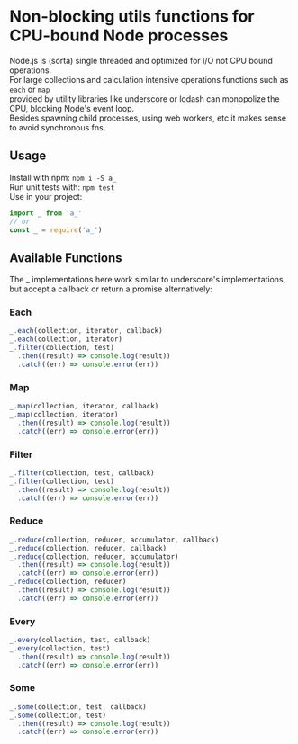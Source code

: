 # Non-blocking utils functions for CPU-bound Node processes

Node.js is (sorta) single threaded and optimized for I/O not CPU bound operations.    
For large collections and calculation intensive operations functions such as `each` or `map`    
provided by utility libraries like underscore or lodash can monopolize the CPU, blocking Node's event loop.    
Besides spawning child processes, using web workers, etc it makes sense to avoid synchronous fns.    

## Usage

Install with npm: `npm i -S a_`   
Run unit tests with: `npm test`   
Use in your project:    
```javascript
import _ from 'a_'
// or
const _ = require('a_')
```

## Available Functions

The _ implementations here work similar to underscore's implementations,    
but accept a callback or return a promise alternatively:

### Each
```javascript
_.each(collection, iterator, callback)
_.each(collection, iterator)
_.filter(collection, test)
  .then((result) => console.log(result))
  .catch((err) => console.error(err))
```

### Map
```javascript
_.map(collection, iterator, callback)
_.map(collection, iterator)
  .then((result) => console.log(result))
  .catch((err) => console.error(err))
```

### Filter
```javascript
_.filter(collection, test, callback)
_.filter(collection, test)
  .then((result) => console.log(result))
  .catch((err) => console.error(err))
```

### Reduce
```javascript
_.reduce(collection, reducer, accumulator, callback)
_.reduce(collection, reducer, callback)
_.reduce(collection, reducer, accumulator)
  .then((result) => console.log(result))
  .catch((err) => console.error(err))
_.reduce(collection, reducer)
  .then((result) => console.log(result))
  .catch((err) => console.error(err))
```

### Every
```javascript
_.every(collection, test, callback)
_.every(collection, test)
  .then((result) => console.log(result))
  .catch((err) => console.error(err))
```

### Some
```javascript
_.some(collection, test, callback)
_.some(collection, test)
  .then((result) => console.log(result))
  .catch((err) => console.error(err))
```
